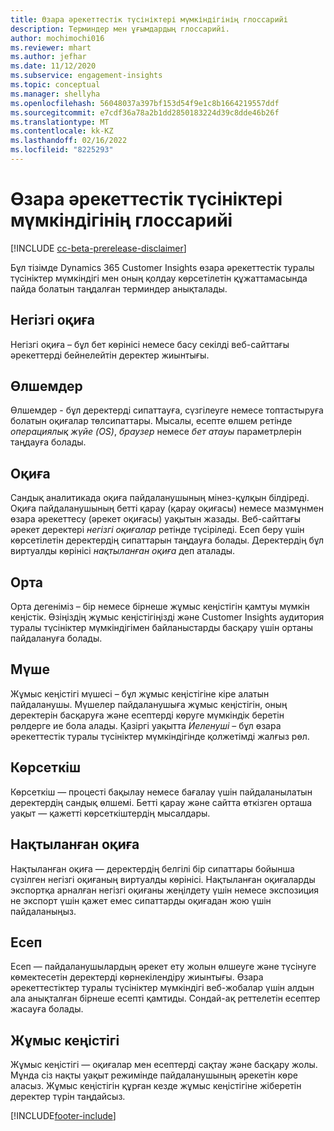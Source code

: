 ```yaml
---
title: Өзара әрекеттестік түсініктері мүмкіндігінің глоссарийі
description: Терминдер мен ұғымдардың глоссарийі.
author: mochimochi016
ms.reviewer: mhart
ms.author: jefhar
ms.date: 11/12/2020
ms.subservice: engagement-insights
ms.topic: conceptual
ms.manager: shellyha
ms.openlocfilehash: 56048037a397bf153d54f9e1c8b1664219557ddf
ms.sourcegitcommit: e7cdf36a78a2b1dd2850183224d39c8dde46b26f
ms.translationtype: MT
ms.contentlocale: kk-KZ
ms.lasthandoff: 02/16/2022
ms.locfileid: "8225293"
---
```

# <a name="engagement-insights-capability-glossary"></a>Өзара әрекеттестік түсініктері мүмкіндігінің глоссарийі

[!INCLUDE [cc-beta-prerelease-disclaimer](includes/cc-beta-prerelease-disclaimer.md)]

Бұл тізімде Dynamics 365 Customer Insights өзара әрекеттестік туралы түсініктер мүмкіндігі мен оның қолдау көрсетілетін құжаттамасында пайда болатын таңдалған терминдер анықталады.

## <a name="base-event"></a>Негізгі оқиға

Негізгі оқиға – бұл бет көрінісі немесе басу секілді веб-сайттағы әрекеттерді бейнелейтін деректер жиынтығы. 

## <a name="dimensions"></a>Өлшемдер

Өлшемдер - бұл деректерді сипаттауға, сүзгілеуге немесе топтастыруға болатын оқиғалар төлсипаттары. Мысалы, есепте өлшем ретінде *операциялық жүйе (OS)*, *браузер* немесе *бет атауы* параметрлерін таңдауға болады.

## <a name="event"></a>Оқиға

Сандық аналитикада оқиға пайдаланушының мінез-құлқын білдіреді. Оқиға пайдаланушының бетті қарау (қарау оқиғасы) немесе мазмұнмен өзара әрекеттесу (әрекет оқиғасы) уақытын жазады. Веб-сайттағы әрекет деректері *негізгі оқиғалар* ретінде түсіріледі. Есеп беру үшін көрсетілетін деректердің сипаттарын таңдауға болады. Деректердің бұл виртуалды көрінісі *нақтыланған оқиға* деп аталады. 

## <a name="environment"></a>Орта

 Орта дегеніміз – бір немесе бірнеше жұмыс кеңістігін қамтуы мүмкін кеңістік. Өзіңіздің жұмыс кеңістігіңізді және Customer Insights аудитория туралы түсініктер мүмкіндігімен байланыстарды басқару үшін ортаны пайдалануға болады.

## <a name="member"></a>Мүше

Жұмыс кеңістігі мүшесі – бұл жұмыс кеңістігіне кіре алатын пайдаланушы. Мүшелер пайдаланушыға жұмыс кеңістігін, оның деректерін басқаруға және есептерді көруге мүмкіндік беретін рөлдерге ие бола алады. Қазіргі уақытта *Иеленуші* – бұл өзара әрекеттестік туралы түсініктер мүмкіндігінде қолжетімді жалғыз рөл.

## <a name="metric"></a>Көрсеткіш

Көрсеткіш — процесті бақылау немесе бағалау үшін пайдаланылатын деректердің сандық өлшемі. Бетті қарау және сайтта өткізген орташа уақыт — қажетті көрсеткіштердің мысалдары.

## <a name="refined-event"></a>Нақтыланған оқиға

Нақтыланған оқиға — деректердің белгілі бір сипаттары бойынша сүзілген негізгі оқиғаның виртуалды көрінісі. Нақтыланған оқиғаларды экспортқа арналған негізгі оқиғаны жеңілдету үшін немесе экспозиция не экспорт үшін қажет емес сипаттарды оқиғадан жою үшін пайдаланыңыз.

## <a name="report"></a>Есеп

Есеп — пайдаланушылардың әрекет ету жолын өлшеуге және түсінуге көмектесетін деректерді көрнекілендіру жиынтығы. Өзара әрекеттестіктер туралы түсініктер мүмкіндігі веб-жобалар үшін алдын ала анықталған бірнеше есепті қамтиды. Сондай-ақ реттелетін есептер жасауға болады. 

## <a name="workspace"></a>Жұмыс кеңістігі

Жұмыс кеңістігі — оқиғалар мен есептерді сақтау және басқару жолы. Мұнда сіз нақты уақыт режимінде пайдаланушының әрекетін көре аласыз. Жұмыс кеңістігін құрған кезде жұмыс кеңістігіне жіберетін деректер түрін таңдайсыз.


[!INCLUDE[footer-include](../includes/footer-banner.md)]